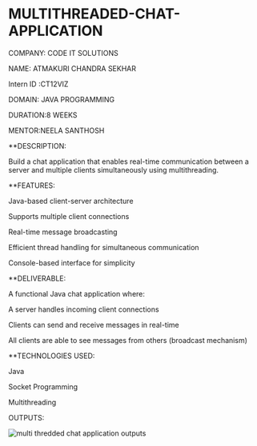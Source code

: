 # MULTITHREADED-CHAT-APPLICATION

COMPANY: CODE IT SOLUTIONS

NAME: ATMAKURI CHANDRA SEKHAR

Intern ID :CT12VIZ

DOMAIN: JAVA PROGRAMMING

DURATION:8 WEEKS

MENTOR:NEELA SANTHOSH

**DESCRIPTION:

Build a chat application that enables real-time communication between a server and multiple clients simultaneously using multithreading.

**FEATURES:

Java-based client-server architecture

Supports multiple client connections

Real-time message broadcasting

Efficient thread handling for simultaneous communication

Console-based interface for simplicity

**DELIVERABLE:

A functional Java chat application where:

A server handles incoming client connections

Clients can send and receive messages in real-time

All clients are able to see messages from others (broadcast mechanism)

**TECHNOLOGIES USED:

Java

Socket Programming

Multithreading

OUTPUTS:


![multi thredded chat application outputs](https://github.com/user-attachments/assets/789b4e8d-765f-4e5a-8932-0d3b0a50cdf4)
